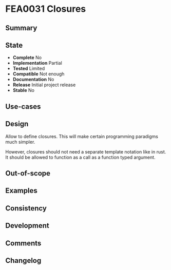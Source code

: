 FEA0031 Closures
================

Summary
-------

State
-----
- **Complete** No
- **Implementation** Partial
- **Tested** Limited
- **Compatible** Not enough
- **Documentation** No
- **Release** Initial project release
- **Stable** No

Use-cases
---------

Design
------
Allow to define closures.
This will make certain programming paradigms much simpler.

However, closures should not need a separate template notation like in rust.
It should be allowed to function as a call as a function typed argument.

Out-of-scope
------------

Examples
--------

Consistency
-----------

Development
-----------

Comments
--------

Changelog
---------